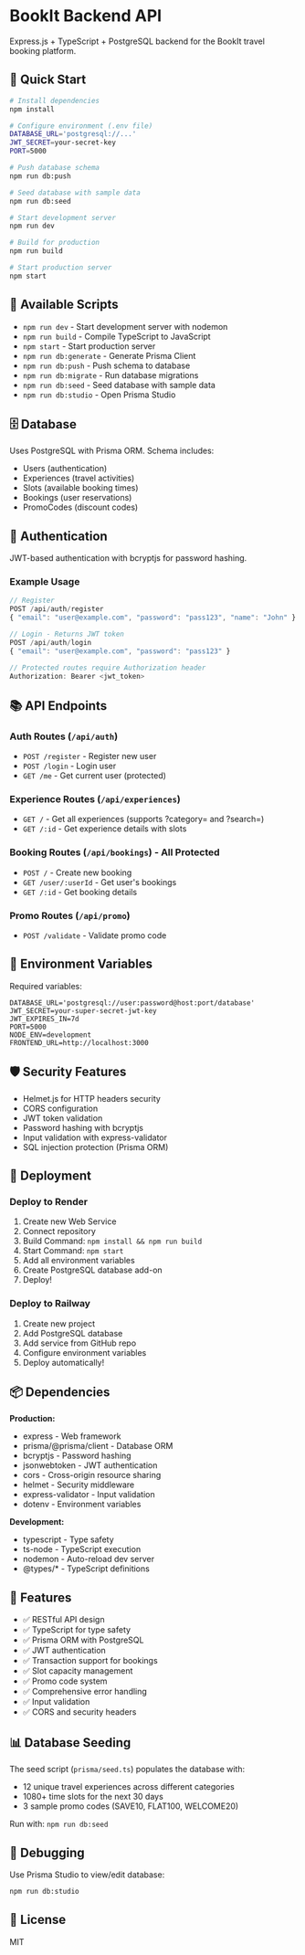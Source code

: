 # BookIt Backend API

Express.js + TypeScript + PostgreSQL backend for the BookIt travel booking platform.

## 🚀 Quick Start

```bash
# Install dependencies
npm install

# Configure environment (.env file)
DATABASE_URL='postgresql://...'
JWT_SECRET=your-secret-key
PORT=5000

# Push database schema
npm run db:push

# Seed database with sample data
npm run db:seed

# Start development server
npm run dev

# Build for production
npm run build

# Start production server
npm start
```

## 📝 Available Scripts

- `npm run dev` - Start development server with nodemon
- `npm run build` - Compile TypeScript to JavaScript
- `npm start` - Start production server
- `npm run db:generate` - Generate Prisma Client
- `npm run db:push` - Push schema to database
- `npm run db:migrate` - Run database migrations
- `npm run db:seed` - Seed database with sample data
- `npm run db:studio` - Open Prisma Studio

## 🗄️ Database

Uses PostgreSQL with Prisma ORM. Schema includes:
- Users (authentication)
- Experiences (travel activities)
- Slots (available booking times)
- Bookings (user reservations)
- PromoCodes (discount codes)

## 🔐 Authentication

JWT-based authentication with bcryptjs for password hashing.

### Example Usage

```javascript
// Register
POST /api/auth/register
{ "email": "user@example.com", "password": "pass123", "name": "John" }

// Login - Returns JWT token
POST /api/auth/login
{ "email": "user@example.com", "password": "pass123" }

// Protected routes require Authorization header
Authorization: Bearer <jwt_token>
```

## 📚 API Endpoints

### Auth Routes (`/api/auth`)
- `POST /register` - Register new user
- `POST /login` - Login user
- `GET /me` - Get current user (protected)

### Experience Routes (`/api/experiences`)
- `GET /` - Get all experiences (supports ?category= and ?search=)
- `GET /:id` - Get experience details with slots

### Booking Routes (`/api/bookings`) - All Protected
- `POST /` - Create new booking
- `GET /user/:userId` - Get user's bookings
- `GET /:id` - Get booking details

### Promo Routes (`/api/promo`)
- `POST /validate` - Validate promo code

## 🔧 Environment Variables

Required variables:

```env
DATABASE_URL='postgresql://user:password@host:port/database'
JWT_SECRET=your-super-secret-jwt-key
JWT_EXPIRES_IN=7d
PORT=5000
NODE_ENV=development
FRONTEND_URL=http://localhost:3000
```

## 🛡️ Security Features

- Helmet.js for HTTP headers security
- CORS configuration
- JWT token validation
- Password hashing with bcryptjs
- Input validation with express-validator
- SQL injection protection (Prisma ORM)

## 🚀 Deployment

### Deploy to Render

1. Create new Web Service
2. Connect repository
3. Build Command: `npm install && npm run build`
4. Start Command: `npm start`
5. Add all environment variables
6. Create PostgreSQL database add-on
7. Deploy!

### Deploy to Railway

1. Create new project
2. Add PostgreSQL database
3. Add service from GitHub repo
4. Configure environment variables
5. Deploy automatically!

## 📦 Dependencies

**Production:**
- express - Web framework
- prisma/@prisma/client - Database ORM
- bcryptjs - Password hashing
- jsonwebtoken - JWT authentication
- cors - Cross-origin resource sharing
- helmet - Security middleware
- express-validator - Input validation
- dotenv - Environment variables

**Development:**
- typescript - Type safety
- ts-node - TypeScript execution
- nodemon - Auto-reload dev server
- @types/* - TypeScript definitions

## 🎯 Features

- ✅ RESTful API design
- ✅ TypeScript for type safety
- ✅ Prisma ORM with PostgreSQL
- ✅ JWT authentication
- ✅ Transaction support for bookings
- ✅ Slot capacity management
- ✅ Promo code system
- ✅ Comprehensive error handling
- ✅ Input validation
- ✅ CORS and security headers

## 📊 Database Seeding

The seed script (`prisma/seed.ts`) populates the database with:
- 12 unique travel experiences across different categories
- 1080+ time slots for the next 30 days
- 3 sample promo codes (SAVE10, FLAT100, WELCOME20)

Run with: `npm run db:seed`

## 🐛 Debugging

Use Prisma Studio to view/edit database:
```bash
npm run db:studio
```

## 📄 License

MIT


